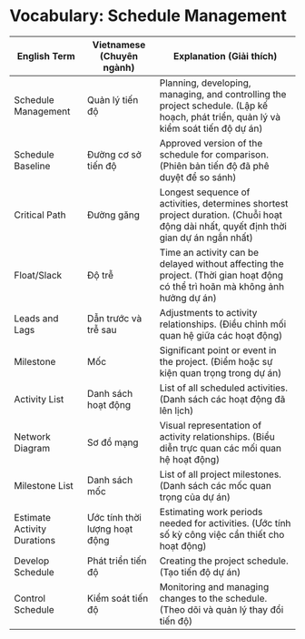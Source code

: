 # Vocabulary: Schedule Management

| English Term                   | Vietnamese (Chuyên ngành)         | Explanation (Giải thích) |
|-------------------------------|-----------------------------------|-------------------------|
| Schedule Management           | Quản lý tiến độ                   | Planning, developing, managing, and controlling the project schedule. (Lập kế hoạch, phát triển, quản lý và kiểm soát tiến độ dự án) |
| Schedule Baseline             | Đường cơ sở tiến độ               | Approved version of the schedule for comparison. (Phiên bản tiến độ đã phê duyệt để so sánh) |
| Critical Path                 | Đường găng                        | Longest sequence of activities, determines shortest project duration. (Chuỗi hoạt động dài nhất, quyết định thời gian dự án ngắn nhất) |
| Float/Slack                   | Độ trễ                            | Time an activity can be delayed without affecting the project. (Thời gian hoạt động có thể trì hoãn mà không ảnh hưởng dự án) |
| Leads and Lags                | Dẫn trước và trễ sau              | Adjustments to activity relationships. (Điều chỉnh mối quan hệ giữa các hoạt động) |
| Milestone                     | Mốc                               | Significant point or event in the project. (Điểm hoặc sự kiện quan trọng trong dự án) |
| Activity List                 | Danh sách hoạt động                | List of all scheduled activities. (Danh sách các hoạt động đã lên lịch) |
| Network Diagram               | Sơ đồ mạng                        | Visual representation of activity relationships. (Biểu diễn trực quan các mối quan hệ hoạt động) |
| Milestone List                | Danh sách mốc                     | List of all project milestones. (Danh sách các mốc quan trọng của dự án) |
| Estimate Activity Durations   | Ước tính thời lượng hoạt động     | Estimating work periods needed for activities. (Ước tính số kỳ công việc cần thiết cho hoạt động) |
| Develop Schedule              | Phát triển tiến độ                | Creating the project schedule. (Tạo tiến độ dự án) |
| Control Schedule              | Kiểm soát tiến độ                 | Monitoring and managing changes to the schedule. (Theo dõi và quản lý thay đổi tiến độ) | 